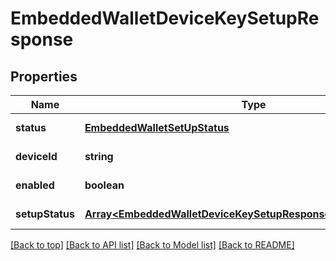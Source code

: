 # EmbeddedWalletDeviceKeySetupResponse

## Properties

|Name | Type | Description | Notes|
|------------ | ------------- | ------------- | -------------|
|**status** | [**EmbeddedWalletSetUpStatus**](EmbeddedWalletSetUpStatus.md) |  | [default to undefined]|
|**deviceId** | **string** | deviceId | [default to undefined]|
|**enabled** | **boolean** | enabled | [default to undefined]|
|**setupStatus** | [**Array&lt;EmbeddedWalletDeviceKeySetupResponseSetupStatusInner&gt;**](EmbeddedWalletDeviceKeySetupResponseSetupStatusInner.md) | setupStatus | [default to undefined]|




[[Back to top]](#) [[Back to API list]](../../README.md#documentation-for-api-endpoints) [[Back to Model list]](../../README.md#documentation-for-models) [[Back to README]](../../README.md)
